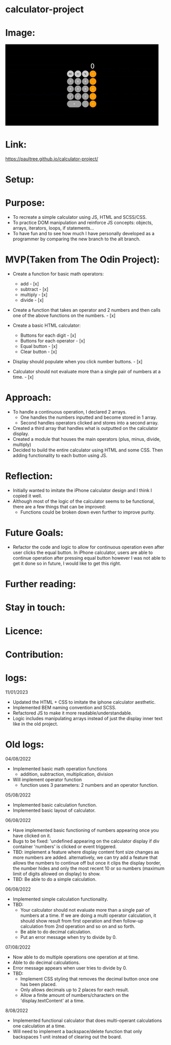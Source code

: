 # calculator-project

# Image:

![Alt Text](./project-demo.gif)

# Link:

https://paultree.github.io/calculator-project/

# Setup:

# Purpose:

- To recreate a simple calculator using JS, HTML and SCSS/CSS.
- To practice DOM manipulation and reinforce JS concepts: objects, arrays, iterators, loops, if statements...
- To have fun and to see how much I have personally developed as a programmer by comparing the new branch to the alt branch.

# MVP(Taken from The Odin Project):

- Create a function for basic math operators:

  - add - [x]
  - subtract - [x]
  - multiply - [x]
  - divide - [x]

- Create a function that takes an operator and 2 numbers and then calls one of the above functions on the numbers. - [x]

- Create a basic HTML calculator:

  - Buttons for each digit - [x]
  - Buttons for each operator - [x]
  - Equal button - [x]
  - Clear button - [x]

- Display should populate when you click number buttons. - [x]

- Calculator should not evaluate more than a single pair of numbers at a time. - [x]

# Approach:

- To handle a continuous operation, I declared 2 arrays.
  - One handles the numbers inputted and become stored in 1 array.
  - Second handles operators clicked and stores into a second array.
- Created a third array that handles what is outputted on the calculator display.
- Created a module that houses the main operators (plus, minus, divide, multiply)
- Decided to build the entire calculator using HTML and some CSS. Then adding functionality to each button using JS.

# Reflection:

- Initially wanted to imitate the iPhone calculator design and I think I copied it well.
- Although most of the logic of the calculator seems to be functional, there are a few things that can be improved:
  - Functions could be broken down even further to improve purity.

# Future Goals:

- Refactor the code and logic to allow for continuous operation even after user clicks the equal button. In iPhone calculator, users are able to continue operation after pressing equal button however I was not able to get it done so in future, I would like to get this right.

# Further reading:

# Stay in touch:

# Licence:

# Contribution:

# logs:

11/01/2023

- Updated the HTML + CSS to imitate the iphone calculator aesthetic.
- Implemented BEM naming convention and SCSS.
- Refactored JS to make it more readable/understandable.
- Logic includes manipulating arrays instead of just the display inner text like in the old project.

# Old logs:

04/08/2022

- Implemented basic math operation functions
  - addition, subtraction, multiplication, division
- Will implement operator function
  - function uses 3 parameters: 2 numbers and an operator function.

05/08/2022

- Implemented basic calculation function.
- Implemented basic layout of calculator.

06/08/2022

- Have implemented basic functioning of numbers appearing once you have clicked on it.
- Bugs to be fixed: 'undefined appearing on the calculator display if div container 'numbers' is clicked or event triggered.
- TBD: implement a feature where display content font size changes as more numbers are added. alternatively, we can try add a feature that allows the numbers to continue off but once it clips the display border, the number hides and only the most recent 10 or so numbers (maximum limit of digits allowed on display) to show.
- TBD: Be able to do a simple calculation.

06/08/2022

- Implemented simple calculation functionality.
- TBD:
  - Your calculator should not evaluate more than a single pair of numbers at a time. If we are doing a multi operator calculation, it should show result from first operation and then follow-up calculation from 2nd operation and so on and so forth.
  - Be able to do decimal calculation.
  - Put an error message when try to divide by 0.

07/08/2022

- Now able to do multiple operations one operation at at time.
- Able to do decimal calculations.
- Error message appears when user tries to divide by 0.
- TBD:
  - Implement CSS styling that removes the decimal button once one has been placed.
  - Only allows decimals up to 2 places for each result.
  - Allow a finite amount of numbers/characters on the 'display.textContent' at a time.

8/08/2022

- Implemented functional calculator that does multi-operant calculations one calculation at a time.
- Will need to implement a backspace/delete function that only backspaces 1 unit instead of clearing out the board.
